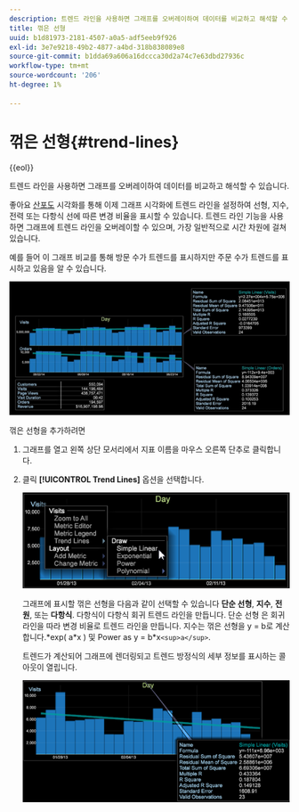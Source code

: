 ```yaml
---
description: 트렌드 라인을 사용하면 그래프를 오버레이하여 데이터를 비교하고 해석할 수 있습니다.
title: 꺾은 선형
uuid: b1d81973-2181-4507-a0a5-adf5eeb9f926
exl-id: 3e7e9218-49b2-4877-a4bd-318b838089e8
source-git-commit: b1dda69a606a16dccca30d2a74c7e63dbd27936c
workflow-type: tm+mt
source-wordcount: '206'
ht-degree: 1%

---
```


# 꺾은 선형{#trend-lines}

{{eol}}

트렌드 라인을 사용하면 그래프를 오버레이하여 데이터를 비교하고 해석할 수 있습니다.

좋아요 [산포도](https://experienceleague.adobe.com/docs/data-workbench/using/client/analysis-visualizations/c-scat-plots.html) 시각화를 통해 이제 그래프 시각화에 트렌드 라인을 설정하여 선형, 지수, 전력 또는 다항식 선에 따른 변경 비율을 표시할 수 있습니다. 트렌드 라인 기능을 사용하면 그래프에 트렌드 라인을 오버레이할 수 있으며, 가장 일반적으로 시간 차원에 걸쳐 있습니다.

예를 들어 이 그래프 비교를 통해 방문 수가 트렌드를 표시하지만 주문 수가 트렌드를 표시하고 있음을 알 수 있습니다.

![](assets/trend_line.png)

꺾은 선형을 추가하려면

1. 그래프를 열고 왼쪽 상단 모서리에서 지표 이름을 마우스 오른쪽 단추로 클릭합니다.
1. 클릭 **[!UICONTROL Trend Lines]** 옵션을 선택합니다.

   ![](assets/trend_line_graph.png)

   그래프에 표시할 꺾은 선형을 다음과 같이 선택할 수 있습니다 **단순 선형**, **지수**, **전원**, 또는 **다항식**. 다항식이 다항식 회귀 트렌드 라인을 만듭니다. 단순 선형 은 회귀 라인을 따라 변경 비율로 트렌드 라인을 만듭니다. 지수는 꺾은 선형을 y = b로 계산합니다.&#42;exp( a&#42;x ) 및 Power as y = b&#42;x`<sup>a</sup>`.

   트렌드가 계산되어 그래프에 렌더링되고 트렌드 방정식의 세부 정보를 표시하는 콜아웃이 열립니다.

   ![](assets/trend_line_detail.png)
